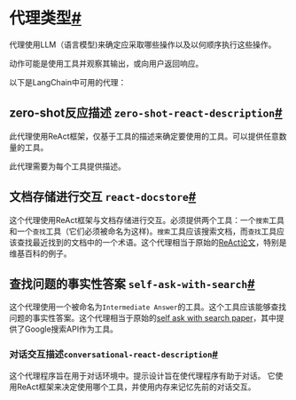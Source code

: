 

# 代理类型[#](#agent-types "Permalink to this headline")

代理使用LLM（语言模型)来确定应采取哪些操作以及以何顺序执行这些操作。

动作可能是使用工具并观察其输出，或向用户返回响应。

以下是LangChain中可用的代理：

## zero-shot反应描述 `zero-shot-react-description`[#](#zero-shot-react-description "Permalink to this headline")

此代理使用ReAct框架，仅基于工具的描述来确定要使用的工具。可以提供任意数量的工具。

此代理需要为每个工具提供描述。

文档存储进行交互 `react-docstore`[#](#react-docstore "Permalink to this headline")
-----------------------------------------------------------------

这个代理使用ReAct框架与文档存储进行交互。必须提供两个工具：一个`搜索`工具和一个`查找`工具（它们必须被命名为这样)。`搜索`工具应该搜索文档，而`查找`工具应该查找最近找到的文档中的一个术语。这个代理相当于原始的[ReAct论文](https://arxiv.org/pdf/2210.03629.pdf)，特别是维基百科的例子。

查找问题的事实性答案 `self-ask-with-search`[#](#self-ask-with-search "标题的永久链接")
----------------------------------------------------------

这个代理使用一个被命名为`Intermediate Answer`的工具。这个工具应该能够查找问题的事实性答案。这个代理相当于原始的[self ask with search paper](https://ofir.io/self-ask.pdf)，其中提供了Google搜索API作为工具。

### 对话交互描述`conversational-react-description`[#](#conversational-react-description "Permalink to this headline")

这个代理程序旨在用于对话环境中。提示设计旨在使代理程序有助于对话。
它使用ReAct框架来决定使用哪个工具，并使用内存来记忆先前的对话交互。

